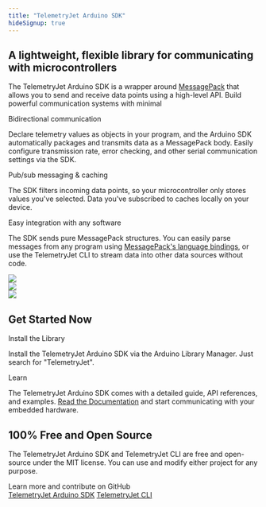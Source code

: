 ```yaml
---
title: "TelemetryJet Arduino SDK"
hideSignup: true
---
```

<div class="sectionWrapper overflowHiddenSection">
    <section class="landingSection">
        <div class="sectionBackground">
		</div>
		<div class="sectionForeground">
			<div class="row top-xs between-xs">
				<div class="col-xs-12 col-md-6">
                    <h1>A lightweight, flexible library for communicating with microcontrollers</h1>
                    <p>
                    The TelemetryJet Arduino SDK is a wrapper around <a href="https://msgpack.org/index.html">MessagePack</a> that allows you to send and receive data points using a high-level API. Build powerful communication systems with minimal
					<div class="landingPageOutlineHeading">
						Bidirectional communication
					</div>
                    <p>
                    Declare telemetry values as objects in your program, and the Arduino SDK automatically packages and transmits data as a MessagePack body. Easily configure transmission rate, error checking, and other serial communication settings via the SDK.
                    </p>
					<div class="landingPageOutlineHeading">
						Pub/sub messaging & caching
					</div>
                    <p>
                    The SDK filters incoming data points, so your microcontroller only stores values you've selected. Data you've subscribed to caches locally on your device.
                    </p>
					<div class="landingPageOutlineHeading">
						Easy integration with any software
					</div>
                    <p>
                    The SDK sends pure MessagePack structures. You can easily parse messages from any program using <a href="https://msgpack.org/index.html">MessagePack's language bindings</a>, or use the TelemetryJet CLI to stream data into other data sources without code.
                    </p>
                </div>
				<div class="col-xs-0 col-sm-0 col-md-0 col-lg-6">
					<img id="arduinoSdkLargeImage" src="/img/arduino-sdk-robot.png" />
				</div>
				<div class="col-xs-0 col-sm-0 col-md-6 col-lg-0">
					<img id="arduinoSdkMediumImage" src="/img/arduino-sdk-robot.png" />
				</div>
				<div class="col-xs-12 col-sm-12 col-md-0 col-lg-0">
					<img id="arduinoSdkSmallImage" src="/img/arduino-sdk-robot.png" />
				</div>
			</div>
			<div class="clearfix"></div>
		</div>
    </section>
</div>
<div class="sectionWrapper landingSectionHighlight overflowHiddenSection secondaryHero bp3-dark">
    <section class="landingSection">
        <div class="sectionBackground">
		</div>
		<div class="sectionForeground">
			<div class="row top-xs between-xs">
				<div class="col-xs-12">
					<h1>Get Started Now</h1>
				</div>
				<div class="col-xs-12 col-md-6">
					<div class="landingPageOutlineHeading">
						Install the Library
					</div>
					<p>
					Install the TelemetryJet Arduino SDK via the Arduino Library Manager. Just search for "TelemetryJet".
					</p>
				</div>
				<div class="col-xs-12 col-md-6">
					<div class="landingPageOutlineHeading">
						Learn
					</div>
					<p>
					The TelemetryJet Arduino SDK comes with a detailed guide, API references, and examples. <a href="https://docs.telemetryjet.com/arduino-sdk/">Read the Documentation</a> and start communicating with your embedded hardware.
					</p>
				</div>
			</div>
	</section>
</div>
<div class="sectionWrapper">
    <section class="landingSection">
        <div class="sectionBackground">
		</div>
		<div class="sectionForeground">
			<div class="row middle-xs between-xs">
				<div class="col-xs-12 col-md-6">
					<h1>100% Free and Open Source</h1>
					<p>
					The TelemetryJet Arduino SDK and TelemetryJet CLI are free and open-source under the MIT license. You can use and modify either project for any purpose.<br />
				</div>
				<div class="col-xs-12 col-md-6 col-lg-5">
					<div class="landingPageOutlineHeading">
						Learn more and contribute on GitHub
					</div>
					<a href="https://github.com/telemetryjet/telemetryjet-arduino-sdk" class="bp3-button bp3-large bp3-primary bp3-intent-primary bp3-icon-git-branch bp3-fill bp3-outlined-button">TelemetryJet Arduino SDK</a>
					<a href="https://github.com/telemetryjet/telemetryjet-cli" class="bp3-button bp3-large bp3-primary bp3-intent-primary bp3-icon-git-branch bp3-fill bp3-outlined-button">TelemetryJet CLI</a>
				</div>
			</div>
	</section>
</div>